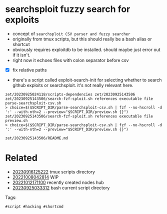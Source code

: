 # searchsploit fuzzy search for exploits

- concept of `searchsploit CSV parser and fuzzy searcher`
- originally from tmux scripts, but this should really be a bash alias or shortcut
- obviously requires exploitdb to be installed. should maybe just error out if it isn't.
- right now it echoes files with colon separator before csv
- [x] fix relative paths
- there's a script called exploit-search-init for selecting whether to search github exploits or searchsploit. it's not really relevant here.

```
zet/20230925024118/scripts-dependencies zet/20230925143506
zet/20230925143506/search-fzf-sploit.sh references executable file parse-searchsploit-csv.sh
> choice=$($SCRIPT_DIR/parse-searchsploit-csv.sh | fzf --no-hscroll -d ':' --with-nth=2 --preview="$SCRIPT_DIR/preview.sh {}")
zet/20230925143506/search-fzf-sploit.sh references executable file preview.sh
> choice=$($SCRIPT_DIR/parse-searchsploit-csv.sh | fzf --no-hscroll -d ':' --with-nth=2 --preview="$SCRIPT_DIR/preview.sh {}")
```

` zet/20230925143506/README.md `

# Related

- [20230916125222](/zet/20230916125222/README.md) tmux scripts directory
- [20221008042814](/zet/20221008042814/README.md) WIP
- [20221012171100](/zet/20221012171100/README.md) recently created nodes hub
- [20230925033312](/zet/20230925033312/README.md) bash current script directory

Tags:

    #script #hacking #shortcmd

